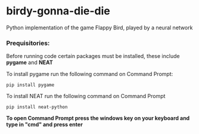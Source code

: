 # birdy-gonna-die-die
Python implementation of the game Flappy Bird, played by a neural network

### Prequisitories:
Before running code certain packages must be installed, these include **pygame** and **NEAT**

To install pygame run the following command on Command Prompt:

    pip install pygame

To install NEAT run the following command on Command Prompt

    pip install neat-python

**To open Command Prompt press the windows key on your keyboard and type in "cmd" and press enter**